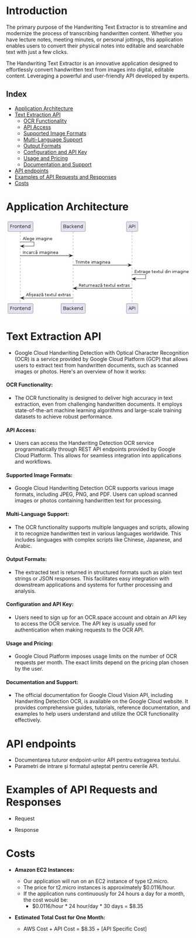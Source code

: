 
# Introduction
The primary purpose of the Handwriting Text Extractor is to streamline
and modernize the process of transcribing handwritten content. Whether
you have lecture notes, meeting minutes, or personal jottings, this
application enables users to convert their physical notes into editable
and searchable text with just a few clicks.

The Handwriting Text Extractor is an innovative application designed to
effortlessly convert handwritten text from images into digital, editable
content. Leveraging a powerful and user-friendly API developed by
experts.

## Index
- [Application Architecture](#application-architecture)
- [Text Extraction API](#text-extraction-api)
  - [OCR Functionality](#ocr-functionality)
  - [API Access](#api-access)
  - [Supported Image Formats](#supported-image-formats)  
  - [Multi-Language Support](#multi-language-support)
  - [Output Formats](#output-formats)
  - [Configuration and API Key](#configuration-and-api-key)
  - [Usage and Pricing](#usage-and-pricing)
  - [Documentation and Support](#documentation-and-support)
- [API endpoints](#api-endpoints)
- [Examples of API Requests and Responses](#examples-of-api-requests-and-responses)
- [Costs](#costs)

# Application Architecture
![Application architecture](doc/media/architecture.png)

# Text Extraction API
- Google Cloud Handwriting Detection with Optical Character Recognition (OCR) is a service provided by Google Cloud Platform (GCP) that allows users to extract text from handwritten documents, such as scanned images or photos. Here's an overview of how it works:

#### OCR Functionality:
-   The OCR functionality is designed to deliver high accuracy in text extraction, even from challenging handwritten documents. It employs state-of-the-art machine learning algorithms and large-scale training datasets to achieve robust performance. 

#### API Access:
-   Users can access the Handwriting Detection OCR service programmatically through REST API endpoints provided by Google Cloud Platform. This allows for seamless integration into applications and workflows.

#### Supported Image Formats:
-   Google Cloud Handwriting Detection OCR supports various image formats, including JPEG, PNG, and PDF. Users can upload scanned images or photos containing handwritten text for processing.

#### Multi-Language Support:
-   The OCR functionality supports multiple languages and scripts, allowing it to recognize handwritten text in various languages worldwide. This includes languages with complex scripts like Chinese, Japanese, and Arabic.

#### Output Formats: 
- The extracted text is returned in structured formats such as plain text strings or JSON responses. This facilitates easy integration with downstream applications and systems for further processing and analysis.

#### Configuration and API Key:
-  Users need to sign up for an OCR.space account and obtain an API key to access the OCR service. The API key is usually used for authentication when making requests to the OCR API.

#### Usage and Pricing:
-   Google Cloud Platform imposes usage limits on the number of OCR requests per month. The exact limits depend on the pricing plan chosen by the user.

#### Documentation and Support:
-   The official documentation for Google Cloud Vision API, including Handwriting Detection OCR, is available on the Google Cloud website. It provides comprehensive guides, tutorials, reference documentation, and examples to help users understand and utilize the OCR functionality effectively.

# API endpoints 
-   Documentarea tuturor endpoint-urilor API pentru extragerea textului.
-   Parametri de intrare și formatul așteptat pentru cererile API.

# Examples of API Requests and Responses

- Request


- Response



# Costs
-   **Amazon EC2 Instances:**
   
    -   Our application will run on an EC2 instance of type t2.micro.
    -   The price for t2.micro instances is approximately \$0.0116/hour.
    -   If the application runs continuously for 24 hours a day for a month, the cost would be:
        -   \$0.0116/hour \* 24 hour/day \* 30 days = \$8.35
-   **Estimated Total Cost for One Month:**
    
    -   AWS Cost + API Cost = \$8.35 + \[API Specific Cost\]